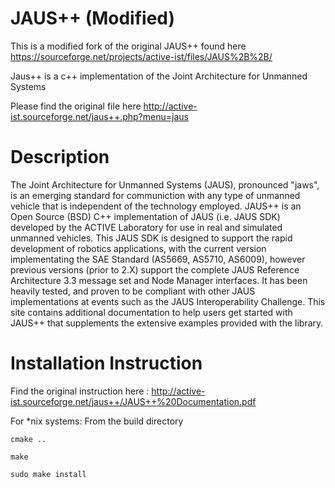 # JAUS++ (Modified)
This is a modified fork of the original JAUS++ found here https://sourceforge.net/projects/active-ist/files/JAUS%2B%2B/

Jaus++ is a c++ implementation of the Joint Architecture for Unmanned Systems

Please find the original file here http://active-ist.sourceforge.net/jaus++.php?menu=jaus

Description
===========
The Joint Architecture for Unmanned Systems (JAUS), pronounced "jaws", is an emerging standard for communiction with any type of unmanned vehicle that is independent of the technology employed. JAUS++ is an Open Source (BSD) C++ implementation of JAUS (i.e. JAUS SDK) developed by the ACTIVE Laboratory for use in real and simulated unmanned vehicles. This JAUS SDK is designed to support the rapid development of robotics applications, with the current version implementating the SAE Standard (AS5669, AS5710, AS6009), however previous versions (prior to 2.X) support the complete JAUS Reference Architecture 3.3 message set and Node Manager interfaces. It has been heavily tested, and proven to be compliant with other JAUS implementations at events such as the JAUS Interoperability Challenge. This site contains additional documentation to help users get started with JAUS++ that supplements the extensive examples provided with the library. 


Installation Instruction
========================
Find the original instruction here : http://active-ist.sourceforge.net/jaus++/JAUS++%20Documentation.pdf

For *nix systems:
    From the build directory  

    cmake ..  

    make  

    sudo make install  

